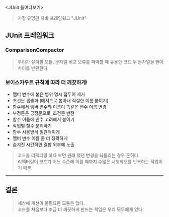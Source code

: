 <JUnit 들여다보기>

> 가장 유명한 자바 프레임워크 "JUnit"

## JUnit 프레임워크
### ComparisonCompactor
> 우리가 살펴볼 모듈, 문자열 비교 오류를 파악할 때 유용한 코드
> 두 문자열을 받아 차이를 반환한다. 
   
### 보이스카우트 규칙에 따라 더 깨끗하게!
* 멤버 변수에 붙은 범위 명시 접두어 제거 
* 조건문 캡슐화 (메서드로 뽑아내 적절한 이름 붙이기)
* 함수에서 멤버 변수와 이름이 똑같은 변수 이름 변경
* 부정문은 긍정문으로, 조건문 반전
* 함수 이름에 인수 고려해서 붙이기
* 작업별 함수 분리하기
* 함수 사용방식 일관적이게 
* 멤버 변수 이름 좀 더 정확하게
* 숨겨진 시간적인 결합 외부에 노출

> 코드를 리팩터링 하다 보면 원래 했던 변경을 되돌리는 경우 흔하다.   
> 리팩터링이 코드가 어느 수준에 이를 때까지 수많은 시행착오를 반복하는 작업이기 때문.

***

## 결론
> 세상에 개선이 불필요한 모듈은 없다.   
> 코드를 처음보다 조금 더 깨끗하게 만드는 책임은 우리 모두에게 있다.
